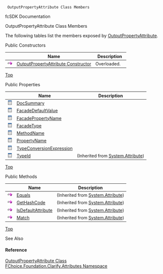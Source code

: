 ﻿     OutputPropertyAttribute Class Members                                                   

fcSDK Documentation

OutputPropertyAttribute Class Members

The following tables list the members exposed by [OutputPropertyAttribute](fcSDK~FChoice.Foundation.Clarify.Attributes.OutputPropertyAttribute.md).

Public Constructors

|   | Name | Description |
| --- | --- | --- |
| ![Public Constructor](dotnetimages/publicConstructor.png) | [OutputPropertyAttribute Constructor](fcSDK~FChoice.Foundation.Clarify.Attributes.OutputPropertyAttribute~_ctor.md) | Overloaded.    |

[Top](#top)

Public Properties

|   | Name | Description |
| --- | --- | --- |
| ![Public Property](dotnetimages/publicProperty.png) | [DocSummary](fcSDK~FChoice.Foundation.Clarify.Attributes.OutputPropertyAttribute~DocSummary.md) |   |
| ![Public Property](dotnetimages/publicProperty.png) | [FacadeDefaultValue](fcSDK~FChoice.Foundation.Clarify.Attributes.OutputPropertyAttribute~FacadeDefaultValue.md) |   |
| ![Public Property](dotnetimages/publicProperty.png) | [FacadePropertyName](fcSDK~FChoice.Foundation.Clarify.Attributes.OutputPropertyAttribute~FacadePropertyName.md) |   |
| ![Public Property](dotnetimages/publicProperty.png) | [FacadeType](fcSDK~FChoice.Foundation.Clarify.Attributes.OutputPropertyAttribute~FacadeType.md) |   |
| ![Public Property](dotnetimages/publicProperty.png) | [MethodName](fcSDK~FChoice.Foundation.Clarify.Attributes.OutputPropertyAttribute~MethodName.md) |   |
| ![Public Property](dotnetimages/publicProperty.png) | [PropertyName](fcSDK~FChoice.Foundation.Clarify.Attributes.OutputPropertyAttribute~PropertyName.md) |   |
| ![Public Property](dotnetimages/publicProperty.png) | [TypeConversionExpression](fcSDK~FChoice.Foundation.Clarify.Attributes.OutputPropertyAttribute~TypeConversionExpression.md) |   |
| ![Public Property](dotnetimages/publicProperty.png) | [TypeId](#) | (Inherited from [System.Attribute](#)) |

[Top](#top)

Public Methods

|   | Name | Description |
| --- | --- | --- |
| ![Public Method](dotnetimages/publicMethod.png) | [Equals](#) | (Inherited from [System.Attribute](#)) |
| ![Public Method](dotnetimages/publicMethod.png) | [GetHashCode](#) | (Inherited from [System.Attribute](#)) |
| ![Public Method](dotnetimages/publicMethod.png) | [IsDefaultAttribute](#) | (Inherited from [System.Attribute](#)) |
| ![Public Method](dotnetimages/publicMethod.png) | [Match](#) | (Inherited from [System.Attribute](#)) |

[Top](#top)

See Also

#### Reference

[OutputPropertyAttribute Class](fcSDK~FChoice.Foundation.Clarify.Attributes.OutputPropertyAttribute.md)  
[FChoice.Foundation.Clarify.Attributes Namespace](fcSDK~FChoice.Foundation.Clarify.Attributes_namespace.md)